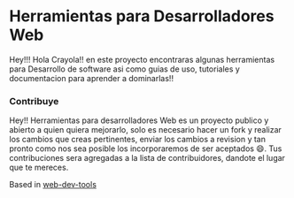 # Herramientas para Desarrolladores Web

Hey!!! Hola Crayola!! en este proyecto encontraras algunas herramientas para Desarrollo de software asi como guias de uso, tutoriales y documentacion para aprender a dominarlas!! 

### Contribuye

Hey!! Herramientas para desarrolladores Web es un proyecto publico y abierto a quien quiera mejorarlo, solo es necesario hacer un fork y realizar los cambios que creas pertinentes, enviar los cambios a revision y tan pronto como nos sea posible los incorporaremos de ser aceptados 😄. Tus contribuciones sera agregadas a la lista de contribuidores, dandote el lugar que te mereces.

Based in [web-dev-tools](https://github.com/SLC-JS-Learners/web-dev-tools)
